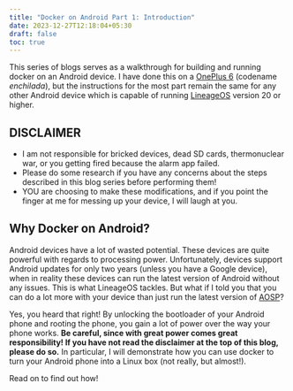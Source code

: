 ```yaml
---
title: "Docker on Android Part 1: Introduction"
date: 2023-12-27T12:18:04+05:30
draft: false
toc: true
---
```


This series of blogs serves as a walkthrough for building and running docker on
an Android device. I have done this on a [OnePlus 6](https://www.oneplus.in/6)
(codename _enchilada_), but the instructions for the most part remain the same
for any other Android device which is capable of running
[LineageOS](https://lineageos.org/) version 20 or higher.

## DISCLAIMER

- I am not responsible for bricked devices, dead SD cards, thermonuclear war, or
  you getting fired because the alarm app failed. 
- Please do some research if you have any concerns about the steps described in
  this blog series before performing them! 
- YOU are choosing to make these modifications, and if you point the finger at
  me for messing up your device, I will laugh at you.

## Why Docker on Android?

Android devices have a lot of wasted potential. These devices are quite powerful
with regards to processing power. Unfortunately, devices support Android updates
for only two years (unless you have a Google device), when in reality these
devices can run the latest version of Android without any issues. This is what
LineageOS tackles. But what if I told you that you can do a lot more with your
device than just run the latest version of [AOSP](https://source.android.com/)?

Yes, you heard that right! By unlocking the bootloader of your Android phone and
rooting the phone, you gain a lot of power over the way your phone works. **Be
careful, since with great power comes great responsibility! If you have not read
the disclaimer at the top of this blog, please do so.** In particular, I will
demonstrate how you can use docker to turn your Android phone into a Linux box
(not really, but almost!).

Read on to find out how!